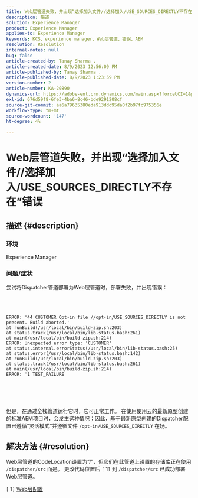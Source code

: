 ```yaml
---
title: Web层管道失败，并出现“选择加入文件//选择加入/USE_SOURCES_DIRECTLY不存在”错误
description: 描述
solution: Experience Manager
product: Experience Manager
applies-to: Experience Manager
keywords: KCS、experience manager、Web层管道、错误、AEM
resolution: Resolution
internal-notes: null
bug: false
article-created-by: Tanay Sharma .
article-created-date: 8/9/2023 12:56:09 PM
article-published-by: Tanay Sharma .
article-published-date: 8/9/2023 1:23:59 PM
version-number: 2
article-number: KA-20890
dynamics-url: https://adobe-ent.crm.dynamics.com/main.aspx?forceUCI=1&pagetype=entityrecord&etn=knowledgearticle&id=21e60317-b436-ee11-bdf4-6045bd006268
exl-id: 676d59f8-6fe3-4ba6-8c46-bde9291208cf
source-git-commit: aa6a79635380eda913ddd95da0f2b97fc975356e
workflow-type: tm+mt
source-wordcount: '147'
ht-degree: 4%

---
```


# Web层管道失败，并出现“选择加入文件//选择加入/USE_SOURCES_DIRECTLY不存在”错误

## 描述 {#description}


### 环境

Experience Manager



### 问题/症状

尝试将Dispatcher管道部署为Web层管道时，部署失败，并出现错误：
<br><br> <br><br>

```
ERROR: '44 CUSTOMER Opt-in file //opt-in/USE_SOURCES_DIRECTLY is not present. Build aborted.'
at runBuild(/usr/local/bin/build-zip.sh:203)
at status.track(/usr/local/bin/lib-status.bash:261)
at main(/usr/local/bin/build-zip.sh:214)
ERROR: Unexpected error type: 'CUSTOMER'
at status.internal.errorStatus(/usr/local/bin/lib-status.bash:25)
at status.error(/usr/local/bin/lib-status.bash:142)
at runBuild(/usr/local/bin/build-zip.sh:203)
at status.track(/usr/local/bin/lib-status.bash:261)
at main(/usr/local/bin/build-zip.sh:214)
ERROR: '1 TEST_FAILURE
```

<br><br> <br><br>
但是，在通过全栈管道运行它时，它可正常工作。
在使用使用云的最新原型创建的标准AEM项目时，会发生这种情况；因此，基于最新原型创建的Dispatcher配置已遵循“灵活模式”并遵循文件 `/opt-in/USE_SOURCES_DIRECTLY` 在场。


## 解决方法 {#resolution}


Web层管道的CodeLocation设置为“/”，但它们在此管道上设置的存储库正在使用 `/dispatcher/src` 而是。
更改代码位置后 `[` 1`]`  到 `/dispatcher/src` 已成功部署Web层管道。

`[` 1`]`  [Web层配置](https://experienceleague.adobe.com/docs/experience-manager-cloud-service/content/implementing/using-cloud-manager/cicd-pipelines/configuring-production-pipelines.html#web-tier-config)
